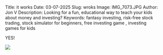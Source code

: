 Title: it works
Date: 03-07-2025
Slug: wroks
Image: IMG_7073.JPG
Author: Jon V
Description: Looking for a fun, educational way to teach your kids about money and investing?
Keywords: fantasy investing, risk-free stock trading, stock simulator for beginners, free investing game , investing games for kids

YES!

![](IMG_7073.JPG)